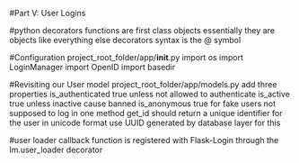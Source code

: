 #Part V: User Logins

#python decorators 
	functions are first class objects 
		essentially they are objects like everything else
	decorators syntax 
		is the @ symbol

#Configuration
	project_root_folder/app/__init__.py
	import os 
	import LoginManager
	import OpenID
	import basedir
	
#Revisiting our User model
	project_root_folder/app/models.py
	add three properties 
		is_authenticated 
			true unless not allowed to authenticate
		is_active
			true unless inactive cause banned 
		is_anonymous
			true for fake users not supposed to log in
	one method
		get_id
			should return a unique identifier for the user in unicode format
				use UUID generated by database layer for this 
		
#user loader callback
	function is registered with Flask-Login through the lm.user_loader decorator
	



